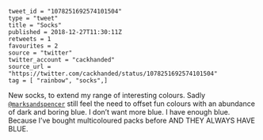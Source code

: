 ```
tweet_id = "1078251692574101504"
type = "tweet"
title = "Socks"
published = 2018-12-27T11:30:11Z
retweets = 1
favourites = 2
source = "twitter"
twitter_account = "cackhanded"
source_url = "https://twitter.com/cackhanded/status/1078251692574101504"
tag = [ "rainbow", "socks",]
```

New socks, to extend my range of interesting colours. Sadly [`@marksandspencer`](https://twitter.com/marksandspencer) still feel the need to offset fun colours with an abundance of dark and boring blue. I don’t want more blue. I have enough blue. Because I’ve bought multicoloured packs before AND THEY ALWAYS HAVE BLUE.

<p class='image'><img src='https://mnf.m17s.net/2018/12/27/Dva4LwTW0AAEwSc.jpg' alt=''></p>

